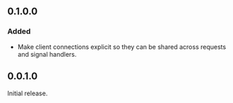 ## 0.1.0.0
### Added
- Make client connections explicit so they can be shared across requests and signal handlers.

## 0.0.1.0

Initial release.